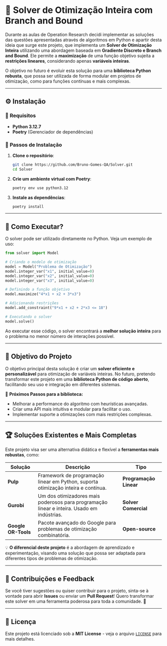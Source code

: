 # 🔢 Solver de Otimização Inteira com Branch and Bound

Durante as aulas de Operation Research decidi implementar as soluções das questões apresentadas através de algoritmos em Python e apartir desta ideia que surge este projeto, que implementa um **Solver de Otimização Inteira** utilizando uma abordagem baseada em **Gradiente Discreto e Branch and Bound**. Ele permite a **maximização** de uma função objetivo sujeita a **restrições lineares**, considerando apenas **variáveis inteiras**.

O objetivo no futuro é evoluir esta solução para uma **biblioteca Python robusta**, que possa ser utilizada de forma modular em projetos de otimização, como para funções contínuas e mais complexas.

---

## ⚙️ **Instalação**

### 🔹 **Requisitos**

- **Python 3.12.7**
- **Poetry** (Gerenciador de dependências)

### 🔹 **Passos de Instalação**

1. **Clone o repositório**:

   ```bash
   git clone https://github.com/Bruno-Gomes-QA/Solver.git
   cd Solver
   ```

2. **Crie um ambiente virtual com Poetry**:

   ```bash
   poetry env use python3.12
   ```

3. **Instale as dependências**:

   ```bash
   poetry install
   ```
---

## 🚀 **Como Executar?**

O solver pode ser utilizado diretamente no Python. Veja um exemplo de uso:

```python
from solver import Model

# Criando o modelo de otimização
model = Model("Problema de Otimização")
model.integer_var("x1", initial_value=0)
model.integer_var("x2", initial_value=0)
model.integer_var("x3", initial_value=0)

# Definindo a função objetivo
model.maximize("4*x1 + x2 + 3*x3")

# Adicionando restrições
model.add_constraint("9*x1 + x2 + 2*x3 <= 18")

# Executando o solver
model.solve()
```

Ao executar esse código, o solver encontrará a **melhor solução inteira** para o problema no menor número de interações possível.

---

## 🎯 **Objetivo do Projeto**

O objetivo principal desta solução é criar um **solver eficiente e personalizável** para otimização de variáveis inteiras. No futuro, pretendo transformar este projeto em uma **biblioteca Python de código aberto**, facilitando seu uso e integração em diferentes sistemas.

📌 **Próximos Passos para a biblioteca:**

- Melhorar a performance do algoritmo com heurísticas avançadas.
- Criar uma API mais intuitiva e modular para facilitar o uso.
- Implementar suporte a otimizações com mais restrições complexas.

---

## 🏆 **Soluções Existentes e Mais Completas**

Este projeto visa ser uma alternativa didática e flexível a **ferramentas mais robustas**, como:

| Solução             | Descrição                                                                                  | Tipo                   |
| ------------------- | ------------------------------------------------------------------------------------------ | ---------------------- |
| **Pulp**            | Framework de programação linear em Python, suporta otimização inteira e contínua.          | **Programação Linear** |
| **Gurobi**          | Um dos otimizadores mais poderosos para programação linear e inteira. Usado em indústrias. | **Solver Comercial**   |
| **Google OR-Tools** | Pacote avançado do Google para problemas de otimização combinatória.                       | **Open-source**        |

💡 **O diferencial deste projeto** é a abordagem de aprendizado e experimentação, visando uma solução que possa ser adaptada para diferentes tipos de problemas de otimização.

---

## 📌 **Contribuições e Feedback**

Se você tiver sugestões ou quiser contribuir para o projeto, sinta-se à vontade para abrir **Issues** ou enviar um **Pull Request**! Quero transformar este solver em uma ferramenta poderosa para toda a comunidade. 🚀

---

## 📄 **Licença**

Este projeto está licenciado sob a **MIT License** - veja o arquivo [`LICENSE`](LICENSE) para mais detalhes.